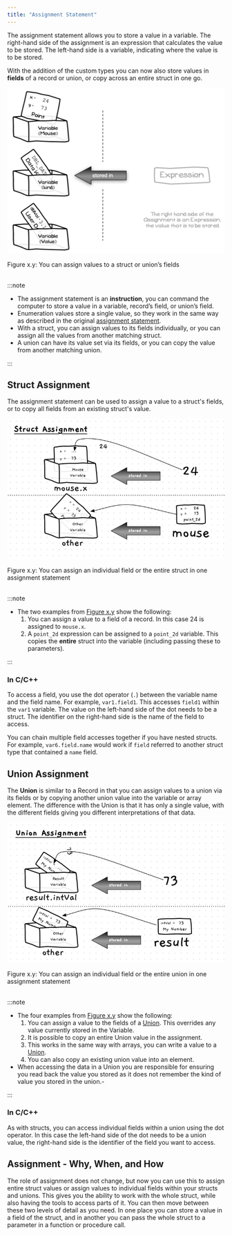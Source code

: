 ```yaml
---
title: "Assignment Statement"
---
```


The assignment statement allows you to store a value in a variable. The right-hand side of the assignment is an expression that calculates the value to be stored. The left-hand side is a variable, indicating where the value is to be stored.

With the addition of the custom types you can now also store values in **fields** of a record or union, or copy across an entire struct in one go.

<a id="FigureAssignmentStatementWithFieldsAndElements"></a>

![Figure x.y: You can assign values to a struct or union’s fields](./images/assignment-statement-with-fields-and-elements.png "You can assign values to a struct or union’s fields")
<div class="caption"><span class="caption-figure-nbr">Figure x.y: </span>You can assign values to a struct or union’s fields</div><br/>

:::note

- The assignment statement is an **instruction**, you can command the computer to store a value in a variable, record’s field, or union’s field.
- Enumeration values store a single value, so they work in the same way as described in the original [assignment statement](../../../../part-1-instructions/1-sequence-and-data/1-concepts/08-assignment-statement).
- With a struct, you can assign values to its fields individually, or you can assign all the values from another matching struct.
- A union can have its value set via its fields, or you can copy the value from another matching union.

:::

## Struct Assignment

The assignment statement can be used to assign a value to a struct's fields, or to copy all fields from an existing struct's value.

<a id="FigureAssignmentRecord"></a>

![Figure x.y: You can assign an individual field or the entire struct in one assignment statement](./images/assignment-record.png "You can assign an individual field or the entire struct in one assignment statement")
<div class="caption"><span class="caption-figure-nbr">Figure x.y: </span>You can assign an individual field or the entire struct in one assignment statement</div><br/>

:::note

- The two examples from [Figure x.y](#FIgureAssignmentRecord) show the following:
  1. You can assign a value to a field of a record. In this case 24 is assigned to `mouse.x`.
  2. A `point_2d` expression can be assigned to a `point_2d` variable. This copies the **entire**
struct into the variable (including passing these to parameters).

:::

### In C/C++

To access a field, you use the dot operator (`.`) between the variable name and the field name. For example, `var1.field1`. This accesses `field1` within the `var1` variable. The value on the left-hand side of the dot needs to be a struct. The identifier on the right-hand side is the name of the field to access.

You can chain multiple field accesses together if you have nested structs. For example, `var6.field.name` would work if `field` referred to another struct type that contained a `name` field.

## Union Assignment

The **Union** is similar to a Record in that you can assign values to a union via its fields or by copying another union value into the variable or array element. The difference with the Union is that it has only a single
value, with the different fields giving you different interpretations of that data.

<a id="FigureAssignmentUnion"></a>

![Figure x.y: You can assign an individual field or the entire union in one assignment statement](./images/assignment-union.png "You can assign an individual field or the entire union in one assignment statement")
<div class="caption"><span class="caption-figure-nbr">Figure x.y: </span>You can assign an individual field or the entire union in one assignment statement</div><br/>

:::note

- The four examples from [Figure x.y](#FigureAssignmentUnion) show the following:
  1. You can assign a value to the fields of a [Union](../03-type-declaration#union). This overrides any value currently
stored in the Variable.
  2. It is possible to copy an entire Union value in the assignment.
  3. This works in the same way with arrays, you can write a value to a [Union](../03-type-declaration#union). 
  4. You can also copy an existing union value into an element.
- When accessing the data in a Union you are responsible for ensuring you read back the value you stored as it does not remember the kind of value you stored in the union.- 

:::

### In C/C++

As with structs, you can access individual fields within a union using the dot operator. In this case the left-hand side of the dot needs to be a union value, the right-hand side is the identifier of the field you want to access.

## Assignment - Why, When, and How

The role of assignment does not change, but now you can use this to assign entire struct values or assign values to individual fields within your structs and unions. This gives you the ability to work with the whole struct, while also having the tools to access parts of it. You can then move between these two levels of detail as you need. In one place you can store a value in a field of the struct, and in another you can pass the whole struct to a parameter in a function or procedure call.
